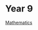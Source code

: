 <head>
  <title>Y9 Notes</title>
</head>
<body>
  <h1 class="title">Year 9</h1>
  <div class="subject-button"><a href="https://harzavad.github.io/the-merchant/notes/year-9/maths/yr9-maths.html">Mathematics</a></div>
</body>